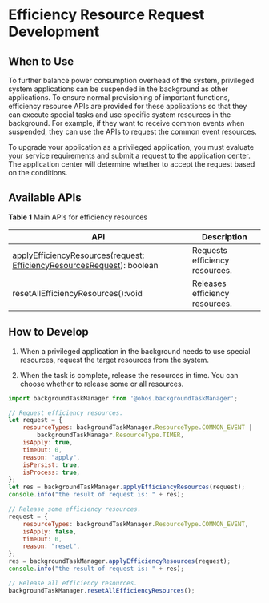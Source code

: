 # Efficiency Resource Request Development

## When to Use

To further balance power consumption overhead of the system, privileged system applications can be suspended in the background as other applications. To ensure normal provisioning of important functions, efficiency resource APIs are provided for these applications so that they can execute special tasks and use specific system resources in the background. For example, if they want to receive common events when suspended, they can use the APIs to request the common event resources.

To upgrade your application as a privileged application, you must evaluate your service requirements and submit a request to the application center. The application center will determine whether to accept the request based on the conditions.

## Available APIs

**Table 1** Main APIs for efficiency resources

| API                                     | Description        |
| ---------------------------------------- | ---------- |
| applyEfficiencyResources(request: [EfficiencyResourcesRequest](../reference/apis/js-apis-resourceschedule-backgroundTaskManager.md#efficiencyresourcesrequest)): boolean | Requests efficiency resources.   |
| resetAllEfficiencyResources():void       | Releases efficiency resources.|


## How to Develop

1. When a privileged application in the background needs to use special resources, request the target resources from the system.

2. When the task is complete, release the resources in time. You can choose whether to release some or all resources.

```js
import backgroundTaskManager from '@ohos.backgroundTaskManager';

// Request efficiency resources.
let request = {
    resourceTypes: backgroundTaskManager.ResourceType.COMMON_EVENT |
        backgroundTaskManager.ResourceType.TIMER,
    isApply: true,
    timeOut: 0,
    reason: "apply",
    isPersist: true,
    isProcess: true,
};
let res = backgroundTaskManager.applyEfficiencyResources(request);
console.info("the result of request is: " + res);

// Release some efficiency resources.
request = {
    resourceTypes: backgroundTaskManager.ResourceType.COMMON_EVENT,
    isApply: false,
    timeOut: 0,
    reason: "reset",
};
res = backgroundTaskManager.applyEfficiencyResources(request);
console.info("the result of request is: " + res);

// Release all efficiency resources.
backgroundTaskManager.resetAllEfficiencyResources();
```
